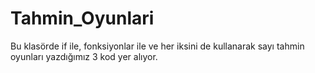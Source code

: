 # Tahmin_Oyunlari
Bu klasörde if ile, fonksiyonlar ile ve her iksini de kullanarak sayı tahmin oyunları yazdığımız 3 kod yer alıyor.
